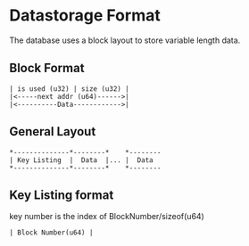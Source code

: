 # Datastorage Format
The database uses a block layout to store variable length data.
## Block Format
```
| is used (u32) | size (u32) |
|<-----next addr (u64)------>|
|<----------Data------------>|
```
## General Layout
```
*--------------*--------*    *--------
| Key Listing  |  Data  |... |  Data
*--------------*--------*    *--------
```
## Key Listing format
key number is the index of BlockNumber/sizeof(u64)
```
| Block Number(u64) |
```
